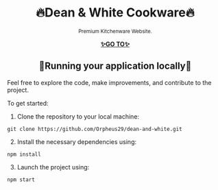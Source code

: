 <h1 align="center">🔥Dean & White Cookware🔥</h1>

<p align="center">
    <sup>Premium Kitchenware Website.</sup>
</p>

<p align="center">
  <a href="https://orpheus29.github.io/dean-and-white/">
    <strong>✨GO TO✨</strong>
  </a>
</p>

<h2 align="center">📌Running your application locally📌</h2>

Feel free to explore the code, make improvements, and contribute to the project.

To get started:

1. Clone the repository to your local machine:
```
git clone https://github.com/Orpheus29/dean-and-white.git
```

2. Install the necessary dependencies using:
```
npm install
```
3. Launch the project using:
```
npm start
```